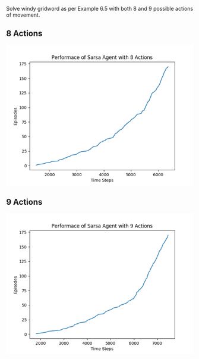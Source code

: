 Solve windy gridword as per Example 6.5 with both 8 and 9 possible actions of movement.

## 8 Actions
![ui_v1.0](https://github.com/cdamore/Reinforcement-Learning-Exercises/blob/master/TD-Sarsa-Agent-on-Windy-Gridworld/8_actions.png?raw=true)
## 9 Actions
![ui_v1.0](https://github.com/cdamore/Reinforcement-Learning-Exercises/blob/master/TD-Sarsa-Agent-on-Windy-Gridworld/9_actions.png?raw=true)
